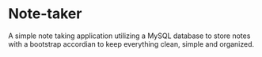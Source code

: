 # Note-taker

A simple note taking application utilizing a MySQL database to store notes with a bootstrap accordian to keep everything clean, simple and organized.
